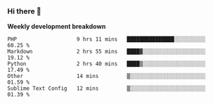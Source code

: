 ### Hi there 👋


**Weekly development breakdown**

<!--START_SECTION:waka-->
```text
PHP                   9 hrs 11 mins   ███████████████░░░░░░░░░░   60.25 % 
Markdown              2 hrs 55 mins   ████▓░░░░░░░░░░░░░░░░░░░░   19.12 % 
Python                2 hrs 40 mins   ████▒░░░░░░░░░░░░░░░░░░░░   17.49 % 
Other                 14 mins         ▒░░░░░░░░░░░░░░░░░░░░░░░░   01.59 % 
Sublime Text Config   12 mins         ▒░░░░░░░░░░░░░░░░░░░░░░░░   01.39 % 
```
<!--END_SECTION:waka-->
